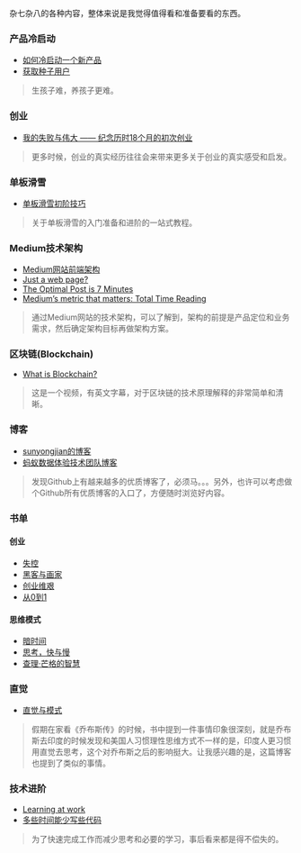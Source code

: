 
杂七杂八的各种内容，整体来说是我觉得值得看和准备要看的东西。

### 产品冷启动
+ [如何冷启动一个新产品](https://www.zhihu.com/question/23281795) <br>
+ [获取种子用户](http://iamsujie.com/tag/%E5%86%B7%E5%90%AF%E5%8A%A8/)
> 生孩子难，养孩子更难。

### 创业
+ [我的失败与伟大 —— 纪念历时18个月的初次创业](http://iosre.com/t/topic/4152)
> 更多时候，创业的真实经历往往会来带来更多关于创业的真实感受和启发。

### 单板滑雪
+ [单板滑雪初阶技巧](https://www.bilibili.com/read/cv75859?from=articleDetail)
> 关于单板滑雪的入门准备和进阶的一站式教程。

### Medium技术架构
+ [Medium网站前端架构](https://gist.github.com/longmao/c56d46d28d033f356b6f)
+ [Just a web page?](https://medium.com/@dpup/just-a-web-page-194f7a3d260a)
+ [The Optimal Post is 7 Minutes](https://medium.com/data-lab/the-optimal-post-is-7-minutes-74b9f41509b)
+ [Medium’s metric that matters: Total Time Reading](https://medium.com/data-lab/mediums-metric-that-matters-total-time-reading-86c4970837d5)
> 通过Medium网站的技术架构，可以了解到，架构的前提是产品定位和业务需求，然后确定架构目标再做架构方案。

### 区块链(Blockchain)
+ [What is Blockchain?](https://www.cigionline.org/multimedia/what-blockchain)
> 这是一个视频，有英文字幕，对于区块链的技术原理解释的非常简单和清晰。

### 博客
+ [sunyongjian的博客](https://github.com/sunyongjian/blog)
+ [蚂蚁数据体验技术团队博客](https://github.com/ProtoTeam/blog)
> 发现Github上有越来越多的优质博客了，必须马。。。另外，也许可以考虑做个Github所有优质博客的入口了，方便随时浏览好内容。

### 书单
#### 创业
+ [失控](https://book.douban.com/subject/5375620/)
+ [黑客与画家](https://book.douban.com/subject/6021440/)
+ [创业维艰](https://book.douban.com/subject/26306686/)
+ [从0到1](https://book.douban.com/subject/26297606/)
#### 思维模式
+ [暗时间](https://book.douban.com/subject/6709809/)
+ [思考，快与慢](https://book.douban.com/subject/10785583/)
+ [查理·芒格的智慧](https://book.douban.com/subject/26374572/)

### 直觉
+ [直觉与模式](http://mindlee.com/2012/12/02/intuition-and-pattern/)
> 假期在家看《乔布斯传》的时候，书中提到一件事情印象很深刻，就是乔布斯去印度的时候发现和美国人习惯理性思维方式不一样的是，印度人更习惯用直觉去思考，这个对乔布斯之后的影响挺大。让我感兴趣的是，这篇博客也提到了类似的事情。

### 技术进阶
+ [Learning at work](https://jvns.ca/blog/2017/08/06/learning-at-work/?utm_campaign=CodeTengu&utm_medium=web&utm_source=CodeTengu_115)
+ [多些时间能少写些代码](https://coolshell.cn/articles/5686.html?utm_campaign=CodeTengu&utm_medium=web&utm_source=CodeTengu_115)
> 为了快速完成工作而减少思考和必要的学习，事后看来都是得不偿失的。

